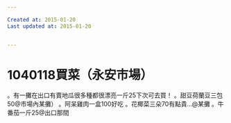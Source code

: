 ```yaml
---

Created at: 2015-01-20
Last updated at: 2015-01-20


---
```


# 1040118買菜（永安市場）


。有一攤在出口有賣地瓜很多種都很漂亮一斤25下次可去買！
。甜豆荷蘭豆三包50@市場內某攤）
。阿呆雞肉一盒100好吃
。花椰菜三朵70有點貴...@某攤
。牛番茄一斤25@出口那間

